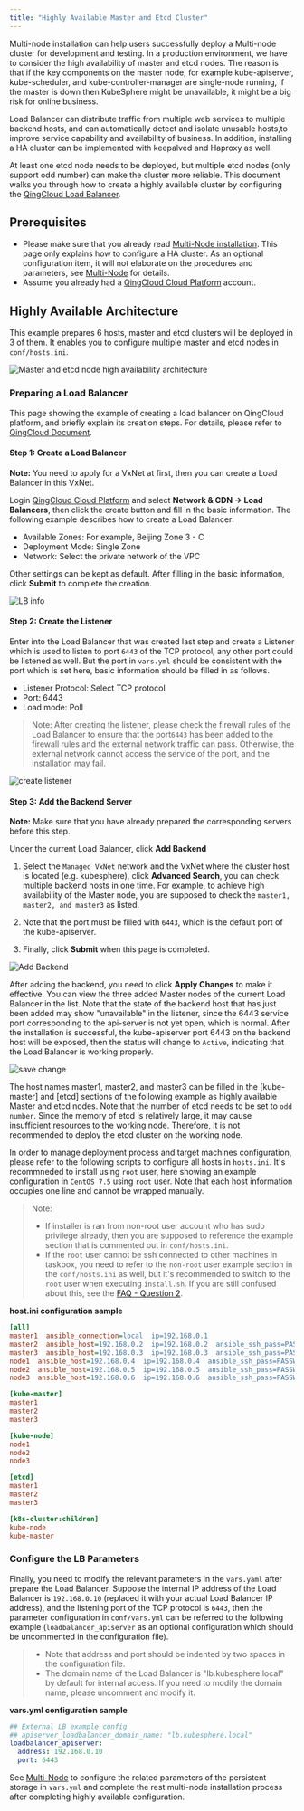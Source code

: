 ```yaml
---
title: "Highly Available Master and Etcd Cluster"
---
```


Multi-node installation can help users successfully deploy a Multi-node cluster for development and testing. In a production environment, we have to consider the high availability of master and etcd nodes. The reason is that if the key components on the master node, for example kube-apiserver, kube-scheduler, and kube-controller-manager are single-node running, if the master is down then KubeSphere might be unavailable, it might be a big risk for online business.

Load Balancer can distribute traffic from multiple web services to multiple backend hosts, and can automatically detect and isolate unusable hosts,to improve service capability and availability of business. In addition, installing a HA cluster can be implemented with keepalved and Haproxy as well.

At least one etcd node needs to be deployed, but multiple etcd nodes (only support odd number) can make the cluster more reliable. This document walks you through how to create a highly available cluster by configuring the [QingCloud Load Balancer](https://docs.qingcloud.com/product/network/loadbalancer).


## Prerequisites

- Please make sure that you already read [Multi-Node installation](../multi-node). This page only explains how to configure a HA cluster. As an optional configuration item, it will not elaborate on the procedures and parameters, see [Multi-Node](../multi-node) for details.
- Assume you already had a [QingCloud Cloud Platform](https://console.qingcloud.com/login) account.

## Highly Available Architecture

This example prepares 6 hosts, master and etcd clusters will be deployed in 3 of them. It enables you to configure multiple master and etcd nodes in `conf/hosts.ini`.

![Master and etcd node high availability architecture](/master-ha-design.svg)

### Preparing a Load Balancer

This page showing the example of creating a load balancer on QingCloud platform, and briefly explain its creation steps. For details, please refer to [QingCloud Document](https://docs.qingcloud.com/product/network/loadbalancer).

#### Step 1: Create a Load Balancer

**Note:** You need to apply for a VxNet at first, then you can create a Load Balancer in this VxNet.

Login [QingCloud Cloud Platform](https://console.qingcloud.com/login) and select **Network & CDN → Load Balancers**, then click the create button and fill in the basic information. The following example describes how to create a Load Balancer:
 
- Available Zones: For example, Beijing Zone 3 - C
- Deployment Mode: Single Zone 
- Network: Select the private network of the VPC

Other settings can be kept as default. After filling in the basic information, click **Submit** to complete the creation.


![LB info](/lb-deme-en.png) 

#### Step 2: Create the Listener

Enter into the Load Balancer that was created last step and create a Listener which is used to listen to port `6443` of the TCP protocol, any other port could be listened as well. But the port in `vars.yml` should be consistent with the port which is set here, basic information should be filled in as follows.


- Listener Protocol: Select TCP protocol
- Port: 6443
- Load mode: Poll

> Note: After creating the listener, please check the firewall rules of the Load Balancer to ensure that the port`6443` has been added to the firewall rules and the external network traffic can pass. Otherwise, the external network cannot access the service of the port, and the installation may fail.

![create listener](/create-monitor-en.png)


#### Step 3: Add the Backend Server

**Note:** Make sure that you have already prepared the corresponding servers before this step.

Under the current Load Balancer, click **Add Backend**

1. Select the `Managed VxNet` network and the VxNet where the cluster host is located (e.g. kubesphere), click **Advanced Search**, you can check multiple backend hosts in one time. For example, to achieve high availability of the Master node, you are supposed to check the `master1, master2, and master3` as listed. 

2. Note that the port must be filled with `6443`, which is the default port of the kube-apiserver. 

3. Finally, click **Submit** when this page is completed.

![Add Backend](/add-backend-node-en.png)

After adding the backend, you need to click **Apply Changes** to make it effective. You can view the three added Master nodes of the current Load Balancer in the list. Note that the state of the backend host that has just been added may show "unavailable" in the listener, since the 6443 service port corresponding to the api-server is not yet open, which is normal. After the installation is successful, the kube-apiserver port 6443 on the backend host will be exposed, then the status will change to `Active`, indicating that the Load Balancer is working properly.

![save change](/lb-list-en.png)

The host names master1, master2, and master3 can be filled in the [kube-master] and [etcd] sections of the following example as highly available Master and etcd nodes. Note that the number of etcd needs to be set to `odd number`. Since the memory of etcd is relatively large, it may cause insufficient resources to the working node. Therefore, it is not recommended to deploy the etcd cluster on the working node.

In order to manage deployment process and target machines configuration, please refer to the following scripts to configure all hosts in `hosts.ini`. It's recommneded to install using `root` user, here showing an example configuration in `CentOS 7.5` using `root` user. Note that each host information occupies one line and cannot be wrapped manually.

> Note:
> - If installer is ran from non-root user account who has sudo privilege already, then you are supposed to reference the example section that is commented out in `conf/hosts.ini`.
> - If the `root` user cannot be ssh connected to other machines in taskbox, you need to refer to the `non-root` user example section in the `conf/hosts.ini` as well, but it's recommended to switch to the `root` user when executing `install.sh`. If you are still confused about this, see the [FAQ - Question 2](../../faq).

**host.ini configuration sample**

```ini
[all]
master1  ansible_connection=local  ip=192.168.0.1
master2  ansible_host=192.168.0.2  ip=192.168.0.2  ansible_ssh_pass=PASSWORD
master3  ansible_host=192.168.0.3  ip=192.168.0.3  ansible_ssh_pass=PASSWORD
node1  ansible_host=192.168.0.4  ip=192.168.0.4  ansible_ssh_pass=PASSWORD
node2  ansible_host=192.168.0.5  ip=192.168.0.5  ansible_ssh_pass=PASSWORD
node3  ansible_host=192.168.0.6  ip=192.168.0.6  ansible_ssh_pass=PASSWORD

[kube-master]
master1
master2
master3

[kube-node]
node1
node2
node3

[etcd]
master1
master2
master3

[k8s-cluster:children]
kube-node
kube-master
```

### Configure the LB Parameters

<!-- 在 QingCloud 云平台准备好负载均衡器后，需在 `vars.yaml` 配置文件中修改相关参数。假设负载均衡器的内网 IP 地址是 `192.168.0.10` (这里需替换为您的负载均衡器实际 IP 地址)，负载均衡器设置的 TCP 协议的监听端口 (port) 为 `6443`，那么在 `conf/vars.yml` 中参数配置参考如下示例 (`loadbalancer_apiserver` 作为可选配置项，在配置文件中应取消注释)。

> - 注意，address 和 port 在配置文件中应缩进两个空格。
> - 负载均衡器的域名默认为 "lb.kubesphere.local"，供集群内部访问。如果需要修改域名则先取消注释再自行修改。 -->

Finally, you need to modify the relevant parameters in the `vars.yaml` after prepare the Load Balancer. Suppose the internal IP address of the Load Balancer is `192.168.0.10` (replaced it with your actual Load Balancer IP address), and the listening port of the TCP protocol is `6443`, then the parameter configuration in `conf/vars.yml` can be referred to the following example (`loadbalancer_apiserver` as an optional configuration which should be uncommented in the configuration file).

> - Note that address and port should be indented by two spaces in the configuration file.
> - The domain name of the Load Balancer is "lb.kubesphere.local" by default for internal access. If you need to modify the domain name, please uncomment and modify it.

**vars.yml configuration sample**

```yaml
## External LB example config
## apiserver_loadbalancer_domain_name: "lb.kubesphere.local"
loadbalancer_apiserver:
  address: 192.168.0.10
  port: 6443
```

<!-- 完成 master 和 etcd 高可用的参数配置后，请继续参阅 [Multi-Node 模式 - 存储配置示例](../multi-node) 在 vars.yml 中配置持久化存储相关参数，并继续多节点的安装。 -->

See [Multi-Node](../multi-node) to configure the related parameters of the persistent storage in `vars.yml` and complete the rest multi-node installation process after completing highly available configuration. 